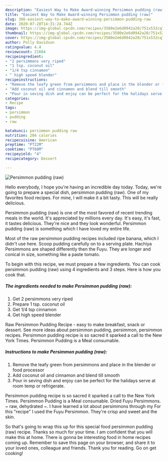 ```yaml
---
description: "Easiest Way to Make Award-winning Persimmon pudding (raw)"
title: "Easiest Way to Make Award-winning Persimmon pudding (raw)"
slug: 366-easiest-way-to-make-award-winning-persimmon-pudding-raw
date: 2020-07-28T14:31:24.744Z
image: https://img-global.cpcdn.com/recipes/3580e2e6d0942a20/751x532cq70/persimmon-pudding-raw-recipe-main-photo.jpg
thumbnail: https://img-global.cpcdn.com/recipes/3580e2e6d0942a20/751x532cq70/persimmon-pudding-raw-recipe-main-photo.jpg
cover: https://img-global.cpcdn.com/recipes/3580e2e6d0942a20/751x532cq70/persimmon-pudding-raw-recipe-main-photo.jpg
author: Polly Davidson
ratingvalue: 4.4
reviewcount: 21604
recipeingredient:
- "2 persimmons very riped"
- "1 tsp. coconut oil"
- "1/4 tsp cinnamon"
- " high speed blender"
recipeinstructions:
- "Remove the leafy green from persimmons and place in the blender or food processor"
- "Add coconut oil and cinnamon and blend till smooth"
- "Pour in seving dish and enjoy can be perfect for the halidays serve at room temp or refrigerate."
categories:
- Recipe
tags:
- persimmon
- pudding
- raw

katakunci: persimmon pudding raw 
nutrition: 204 calories
recipecuisine: American
preptime: "PT22M"
cooktime: "PT60M"
recipeyield: "4"
recipecategory: Dessert

---
```



![Persimmon pudding (raw)](https://img-global.cpcdn.com/recipes/3580e2e6d0942a20/751x532cq70/persimmon-pudding-raw-recipe-main-photo.jpg)

Hello everybody, I hope you're having an incredible day today. Today, we're going to prepare a special dish, persimmon pudding (raw). One of my favorites food recipes. For mine, I will make it a bit tasty. This will be really delicious.

Persimmon pudding (raw) is one of the most favored of recent trending meals in the world. It's appreciated by millions every day. It's easy, it's fast, it tastes delicious. They're nice and they look wonderful. Persimmon pudding (raw) is something which I have loved my entire life.

Most of the raw persimmon pudding recipes included ripe banana, which I didn&#39;t use here. Scoop pudding carefully on to a serving plate. Hachiya Persimmons are shaped differently then the Fuyu. They are longer and conical in size, something like a paste tomato.


To begin with this recipe, we must prepare a few ingredients. You can cook persimmon pudding (raw) using 4 ingredients and 3 steps. Here is how you cook that.

<!--inarticleads1-->

##### The ingredients needed to make Persimmon pudding (raw):

1. Get 2 persimmons very riped
1. Prepare 1 tsp. coconut oil
1. Get 1/4 tsp cinnamon
1. Get  high speed blender


Raw Persimmon Pudding Recipe - easy to make breakfast, snack or dessert. See more ideas about persimmon pudding, persimmon, persimmon recipes. Persimmon pudding recipe is so sacred it sparked a call to the New York Times. Persimmon Pudding is a Meal consumable. 

<!--inarticleads2-->

##### Instructions to make Persimmon pudding (raw):

1. Remove the leafy green from persimmons and place in the blender or food processor
1. Add coconut oil and cinnamon and blend till smooth
1. Pour in seving dish and enjoy can be perfect for the halidays serve at room temp or refrigerate.


Persimmon pudding recipe is so sacred it sparked a call to the New York Times. Persimmon Pudding is a Meal consumable. Dried Fuyu Persimmons. ~ raw, dehydrated ~. I have learned a lot about persimmons through my For this &#34;recipe&#34; I used the Fuyu Persimmon. They&#39;re crisp and sweet and the skin. 

So that's going to wrap this up for this special food persimmon pudding (raw) recipe. Thanks so much for your time. I am confident that you will make this at home. There is gonna be interesting food in home recipes coming up. Remember to save this page on your browser, and share it to your loved ones, colleague and friends. Thank you for reading. Go on get cooking!

